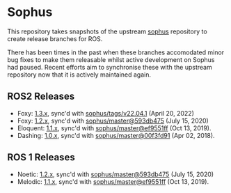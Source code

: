 # Sophus

This repository takes snapshots of the upstream [sophus](https://github.com/strasdat/Sophus) repository to create release branches for ROS.

There has been times in the past when these branches accomodated minor bug fixes to make them releasable whilst active development on Sophus had paused. Recent efforts aim to synchronise these with the upstream repository now that it is actively maintained again.

## ROS2 Releases

* Foxy: [1.3.x](https://github.com/stonier/sophus/tree/release/1.3.x), sync'd with [sophus/tags/v22.04.1](https://github.com/strasdat/Sophus/tree/v22.04.1) (April 20, 2022)
* Foxy: [1.2.x](https://github.com/stonier/sophus/tree/release/1.2.x), sync'd with [sophus/master@593db475](https://github.com/strasdat/Sophus/commit/593db47500ea1a2de5f0e6579c86147991509c59) (July 15, 2020)
* Eloquent: [1.1.x](https://github.com/stonier/sophus/tree/release/1.1.x), sync'd with [sophus/master@ef9551ff](https://github.com/strasdat/Sophus/tree/ef9551ff429899b5adae66eabd5a23f165953199) (Oct 13, 2019).
* Dashing: [1.0.x](https://github.com/stonier/sophus/tree/release/1.0-dashing), sync'd with [sophus/master@00f3fd91](https://github.com/strasdat/Sophus/tree/00f3fd91c153ef04432ae26450080fd3357f421d) (Apr 02, 2018).

## ROS 1 Releases

* Noetic: [1.2.x](https://github.com/stonier/sophus/tree/release/1.2.x), sync'd with [sophus/master@593db475](https://github.com/strasdat/Sophus/commit/593db47500ea1a2de5f0e6579c86147991509c59) (July 15, 2020)
* Melodic: [1.1.x](https://github.com/stonier/sophus/tree/release/1.1.x), sync'd with [sophus/master@ef9551ff](https://github.com/strasdat/Sophus/tree/ef9551ff429899b5adae66eabd5a23f165953199) (Oct 13, 2019).
